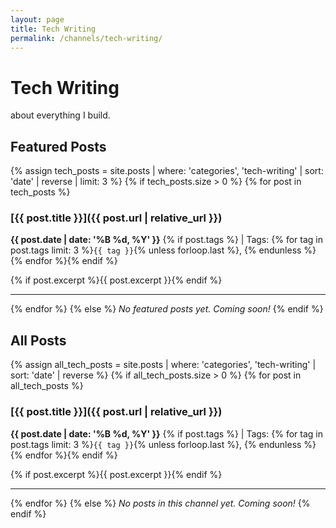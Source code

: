 ```yaml
---
layout: page
title: Tech Writing
permalink: /channels/tech-writing/
---
```


# Tech Writing

about everything I build.

## Featured Posts

{% assign tech_posts = site.posts | where: 'categories', 'tech-writing' | sort: 'date' | reverse | limit: 3 %}
{% if tech_posts.size > 0 %}
  {% for post in tech_posts %}
### [{{ post.title }}]({{ post.url | relative_url }})

**{{ post.date | date: '%B %d, %Y' }}**
{% if post.tags %} | Tags: {% for tag in post.tags limit: 3 %}`{{ tag }}`{% unless forloop.last %}, {% endunless %}{% endfor %}{% endif %}

{% if post.excerpt %}{{ post.excerpt }}{% endif %}

---
  {% endfor %}
{% else %}
*No featured posts yet. Coming soon!*
{% endif %}

## All Posts

{% assign all_tech_posts = site.posts | where: 'categories', 'tech-writing' | sort: 'date' | reverse %}
{% if all_tech_posts.size > 0 %}
  {% for post in all_tech_posts %}
### [{{ post.title }}]({{ post.url | relative_url }})

**{{ post.date | date: '%B %d, %Y' }}**
{% if post.tags %} | Tags: {% for tag in post.tags limit: 3 %}`{{ tag }}`{% unless forloop.last %}, {% endunless %}{% endfor %}{% endif %}

{% if post.excerpt %}{{ post.excerpt }}{% endif %}

---
  {% endfor %}
{% else %}
*No posts in this channel yet. Coming soon!*
{% endif %} 

